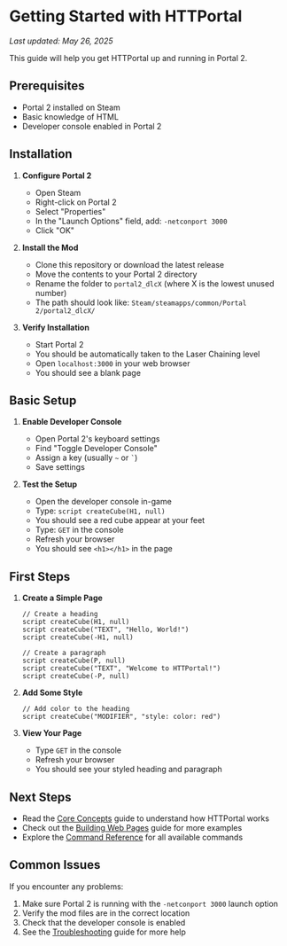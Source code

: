 # Getting Started with HTTPortal

*Last updated: May 26, 2025*

This guide will help you get HTTPortal up and running in Portal 2.

## Prerequisites

- Portal 2 installed on Steam
- Basic knowledge of HTML
- Developer console enabled in Portal 2

## Installation

1. **Configure Portal 2**
   - Open Steam
   - Right-click on Portal 2
   - Select "Properties"
   - In the "Launch Options" field, add: `-netconport 3000`
   - Click "OK"

2. **Install the Mod**
   - Clone this repository or download the latest release
   - Move the contents to your Portal 2 directory
   - Rename the folder to `portal2_dlcX` (where X is the lowest unused number)
   - The path should look like: `Steam/steamapps/common/Portal 2/portal2_dlcX/`

3. **Verify Installation**
   - Start Portal 2
   - You should be automatically taken to the Laser Chaining level
   - Open `localhost:3000` in your web browser
   - You should see a blank page

## Basic Setup

1. **Enable Developer Console**
   - Open Portal 2's keyboard settings
   - Find "Toggle Developer Console"
   - Assign a key (usually `~` or `` ` ``)
   - Save settings

2. **Test the Setup**
   - Open the developer console in-game
   - Type: `script createCube(H1, null)`
   - You should see a red cube appear at your feet
   - Type: `GET` in the console
   - Refresh your browser
   - You should see `<h1></h1>` in the page

## First Steps

1. **Create a Simple Page**
   ```squirrel
   // Create a heading
   script createCube(H1, null)
   script createCube("TEXT", "Hello, World!")
   script createCube(-H1, null)

   // Create a paragraph
   script createCube(P, null)
   script createCube("TEXT", "Welcome to HTTPortal!")
   script createCube(-P, null)
   ```

2. **Add Some Style**
   ```squirrel
   // Add color to the heading
   script createCube("MODIFIER", "style: color: red")
   ```

3. **View Your Page**
   - Type `GET` in the console
   - Refresh your browser
   - You should see your styled heading and paragraph

## Next Steps

- Read the [Core Concepts](./core-concepts.md) guide to understand how HTTPortal works
- Check out the [Building Web Pages](./building-pages.md) guide for more examples
- Explore the [Command Reference](./commands.md) for all available commands

## Common Issues

If you encounter any problems:
1. Make sure Portal 2 is running with the `-netconport 3000` launch option
2. Verify the mod files are in the correct location
3. Check that the developer console is enabled
4. See the [Troubleshooting](./troubleshooting.md) guide for more help 
